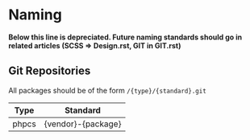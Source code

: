 # Naming

**Below this line is depreciated. Future naming standards should go in related articles (SCSS => Design.rst, GIT in GIT.rst)**

## Git Repositories
All packages should be of the form ```/{type}/{standard}.git```

| Type         | Standard                  |
|:------------:|:-------------------------:|
| phpcs        | {vendor}-{package}        |


